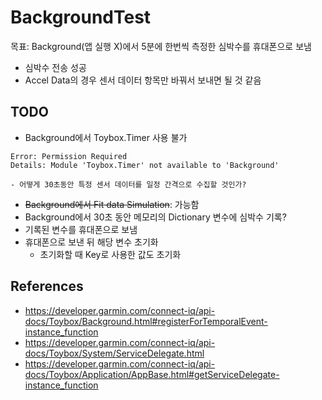 # BackgroundTest
목표: Background(앱 실행 X)에서 5분에 한번씩 측정한 심박수를 휴대폰으로 보냄  

* 심박수 전송 성공
* Accel Data의 경우 센서 데이터 항목만 바꿔서 보내면 될 것 같음

## TODO
* Background에서 Toybox.Timer 사용 불가
```
Error: Permission Required
Details: Module 'Toybox.Timer' not available to 'Background'
```
    - 어떻게 30초동안 특정 센서 데이터를 일정 간격으로 수집할 것인가?

* ~~Background에서 Fit data Simulation~~: 가능함
* Background에서 30초 동안 메모리의 Dictionary 변수에 심박수 기록?
* 기록된 변수를 휴대폰으로 보냄
* 휴대폰으로 보낸 뒤 해당 변수 초기화
    - 초기화할 때 Key로 사용한 값도 초기화

## References
* <https://developer.garmin.com/connect-iq/api-docs/Toybox/Background.html#registerForTemporalEvent-instance_function>
* <https://developer.garmin.com/connect-iq/api-docs/Toybox/System/ServiceDelegate.html>
* <https://developer.garmin.com/connect-iq/api-docs/Toybox/Application/AppBase.html#getServiceDelegate-instance_function>